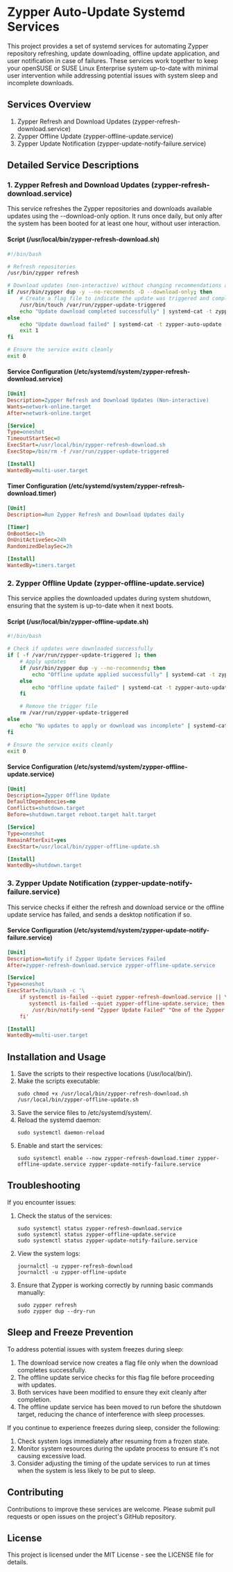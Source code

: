 # Zypper Auto-Update Systemd Services

This project provides a set of systemd services for automating Zypper repository refreshing, update downloading, offline update application, and user notification in case of failures. These services work together to keep your openSUSE or SUSE Linux Enterprise system up-to-date with minimal user intervention while addressing potential issues with system sleep and incomplete downloads.

## Services Overview

1. Zypper Refresh and Download Updates (zypper-refresh-download.service)
2. Zypper Offline Update (zypper-offline-update.service)
3. Zypper Update Notification (zypper-update-notify-failure.service)

## Detailed Service Descriptions

### 1. Zypper Refresh and Download Updates (zypper-refresh-download.service)

This service refreshes the Zypper repositories and downloads available updates using the --download-only option. It runs once daily, but only after the system has been booted for at least one hour, without user interaction.

#### Script (/usr/local/bin/zypper-refresh-download.sh)

```bash
#!/bin/bash

# Refresh repositories
/usr/bin/zypper refresh

# Download updates (non-interactive) without changing recommendations and other specified options
if /usr/bin/zypper dup -y --no-recommends -D --download-only; then
    # Create a flag file to indicate the update was triggered and completed successfully
    /usr/bin/touch /var/run/zypper-update-triggered
    echo "Update download completed successfully" | systemd-cat -t zypper-auto-update -p info
else
    echo "Update download failed" | systemd-cat -t zypper-auto-update -p err
    exit 1
fi

# Ensure the service exits cleanly
exit 0
```

#### Service Configuration (/etc/systemd/system/zypper-refresh-download.service)

```ini
[Unit]
Description=Zypper Refresh and Download Updates (Non-interactive)
Wants=network-online.target
After=network-online.target

[Service]
Type=oneshot
TimeoutStartSec=0
ExecStart=/usr/local/bin/zypper-refresh-download.sh
ExecStop=/bin/rm -f /var/run/zypper-update-triggered

[Install]
WantedBy=multi-user.target
```

#### Timer Configuration (/etc/systemd/system/zypper-refresh-download.timer)

```ini
[Unit]
Description=Run Zypper Refresh and Download Updates daily

[Timer]
OnBootSec=1h
OnUnitActiveSec=24h
RandomizedDelaySec=2h

[Install]
WantedBy=timers.target
```

### 2. Zypper Offline Update (zypper-offline-update.service)

This service applies the downloaded updates during system shutdown, ensuring that the system is up-to-date when it next boots.

#### Script (/usr/local/bin/zypper-offline-update.sh)

```bash
#!/bin/bash

# Check if updates were downloaded successfully
if [ -f /var/run/zypper-update-triggered ]; then
    # Apply updates
    if /usr/bin/zypper dup -y --no-recommends; then
        echo "Offline update applied successfully" | systemd-cat -t zypper-auto-update -p info
    else
        echo "Offline update failed" | systemd-cat -t zypper-auto-update -p err
    fi

    # Remove the trigger file
    rm /var/run/zypper-update-triggered
else
    echo "No updates to apply or download was incomplete" | systemd-cat -t zypper-auto-update -p info
fi

# Ensure the service exits cleanly
exit 0
```

#### Service Configuration (/etc/systemd/system/zypper-offline-update.service)

```ini
[Unit]
Description=Zypper Offline Update
DefaultDependencies=no
Conflicts=shutdown.target
Before=shutdown.target reboot.target halt.target

[Service]
Type=oneshot
RemainAfterExit=yes
ExecStart=/usr/local/bin/zypper-offline-update.sh

[Install]
WantedBy=shutdown.target
```

### 3. Zypper Update Notification (zypper-update-notify-failure.service)

This service checks if either the refresh and download service or the offline update service has failed, and sends a desktop notification if so.

#### Service Configuration (/etc/systemd/system/zypper-update-notify-failure.service)

```ini
[Unit]
Description=Notify if Zypper Update Services Failed
After=zypper-refresh-download.service zypper-offline-update.service

[Service]
Type=oneshot
ExecStart=/bin/bash -c '\
    if systemctl is-failed --quiet zypper-refresh-download.service || \
       systemctl is-failed --quiet zypper-offline-update.service; then \
        /usr/bin/notify-send "Zypper Update Failed" "One of the Zypper services has failed. Please check the logs."; \
    fi'

[Install]
WantedBy=multi-user.target
```

## Installation and Usage

1. Save the scripts to their respective locations (/usr/local/bin/).
2. Make the scripts executable:
   ```
   sudo chmod +x /usr/local/bin/zypper-refresh-download.sh /usr/local/bin/zypper-offline-update.sh
   ```
3. Save the service files to /etc/systemd/system/.
4. Reload the systemd daemon:
   ```
   sudo systemctl daemon-reload
   ```
5. Enable and start the services:
   ```
   sudo systemctl enable --now zypper-refresh-download.timer zypper-offline-update.service zypper-update-notify-failure.service
   ```

## Troubleshooting

If you encounter issues:

1. Check the status of the services:
   ```
   sudo systemctl status zypper-refresh-download.service
   sudo systemctl status zypper-offline-update.service
   sudo systemctl status zypper-update-notify-failure.service
   ```
2. View the system logs:
   ```
   journalctl -u zypper-refresh-download
   journalctl -u zypper-offline-update
   ```
3. Ensure that Zypper is working correctly by running basic commands manually:
   ```
   sudo zypper refresh
   sudo zypper dup --dry-run
   ```

## Sleep and Freeze Prevention

To address potential issues with system freezes during sleep:

1. The download service now creates a flag file only when the download completes successfully.
2. The offline update service checks for this flag file before proceeding with updates.
3. Both services have been modified to ensure they exit cleanly after completion.
4. The offline update service has been moved to run before the shutdown target, reducing the chance of interference with sleep processes.

If you continue to experience freezes during sleep, consider the following:

1. Check system logs immediately after resuming from a frozen state.
2. Monitor system resources during the update process to ensure it's not causing excessive load.
3. Consider adjusting the timing of the update services to run at times when the system is less likely to be put to sleep.

## Contributing

Contributions to improve these services are welcome. Please submit pull requests or open issues on the project's GitHub repository.

## License

This project is licensed under the MIT License - see the LICENSE file for details.
